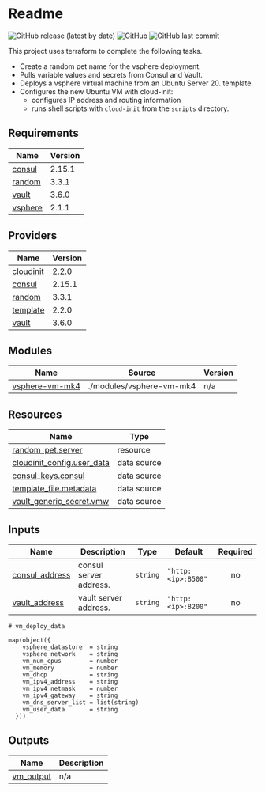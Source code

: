 # Readme

![GitHub release (latest by date)](https://img.shields.io/github/v/release/jlambert229/terraform-vsphere-deploy?style=for-the-badge) ![GitHub](https://img.shields.io/github/license/jlambert229/terraform-vsphere-deploy?style=for-the-badge) ![GitHub last commit](https://img.shields.io/github/last-commit/jlambert229/terraform-vsphere-deploy?style=for-the-badge)

This project uses terraform to complete the following tasks.

- Create a random pet name for the vsphere deployment.
- Pulls variable values and secrets from Consul and Vault.
- Deploys a vsphere virtual machine from an Ubuntu Server 20. template.
- Configures the new Ubuntu VM with cloud-init:
  - configures IP address and routing information
  - runs shell scripts with `cloud-init` from the `scripts` directory.

## Requirements

| Name                             | Version |
| -------------------------------- | ------- |
| [consul](#requirement\_consul)   | 2.15.1  |
| [random](#requirement\_random)   | 3.3.1   |
| [vault](#requirement\_vault)     | 3.6.0   |
| [vsphere](#requirement\_vsphere) | 2.1.1   |

## Providers

| Name                              | Version |
| --------------------------------- | ------- |
| [cloudinit](#provider\_cloudinit) | 2.2.0   |
| [consul](#provider\_consul)       | 2.15.1  |
| [random](#provider\_random)       | 3.3.1   |
| [template](#provider\_template)   | 2.2.0   |
| [vault](#provider\_vault)         | 3.6.0   |

## Modules

| Name                                      | Source                   | Version |
| ----------------------------------------- | ------------------------ | ------- |
| [vsphere-vm-mk4](#module\_vsphere-vm-mk4) | ./modules/vsphere-vm-mk4 | n/a     |

## Resources

| Name                                                                                                                       | Type        |
| -------------------------------------------------------------------------------------------------------------------------- | ----------- |
| [random_pet.server](https://registry.terraform.io/providers/hashicorp/random/3.3.1/docs/resources/pet)                     | resource    |
| [cloudinit_config.user_data](https://registry.terraform.io/providers/hashicorp/cloudinit/latest/docs/data-sources/config)  | data source |
| [consul_keys.consul](https://registry.terraform.io/providers/hashicorp/consul/2.15.1/docs/data-sources/keys)               | data source |
| [template_file.metadata](https://registry.terraform.io/providers/hashicorp/template/latest/docs/data-sources/file)         | data source |
| [vault_generic_secret.vmw](https://registry.terraform.io/providers/hashicorp/vault/3.6.0/docs/data-sources/generic_secret) | data source |

## Inputs

| Name                                       | Description            | Type     | Default            | Required |
| ------------------------------------------ | ---------------------- | -------- | ------------------ | :------: |
| [consul\_address](#input\_consul\_address) | consul server address. | `string` | `"http:<ip>:8500"` |    no    |
| [vault\_address](#input\_vault\_address)   | vault server address.  | `string` | `"http:<ip>:8200"` |    no    |

```hcl
# vm_deploy_data

map(object({
    vsphere_datastore  = string
    vsphere_network    = string
    vm_num_cpus        = number
    vm_memory          = number
    vm_dhcp            = string
    vm_ipv4_address    = string
    vm_ipv4_netmask    = number
    vm_ipv4_gateway    = string
    vm_dns_server_list = list(string)
    vm_user_data       = string
  }))
```

## Outputs

| Name                              | Description |
| --------------------------------- | ----------- |
| [vm\_output](#output\_vm\_output) | n/a         |
